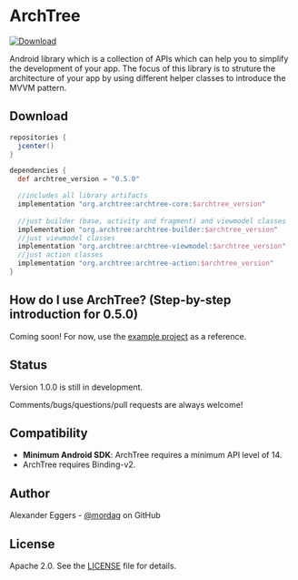 ArchTree
=====

[![Download](https://api.bintray.com/packages/mordag/android/archtree-core/images/download.svg) ](https://bintray.com/mordag/android/archtree-core/_latestVersion)

Android library which is a collection of APIs which can help you to simplify the development of your app. The focus of this library is to struture the architecture of your app by using different helper classes to introduce the MVVM pattern.

Download
--------
```gradle
repositories {
  jcenter()
}

dependencies {
  def archtree_version = "0.5.0"

  //includes all library artifacts
  implementation "org.archtree:archtree-core:$archtree_version"
  
  //just builder (base, activity and fragment) and viewmodel classes
  implementation "org.archtree:archtree-builder:$archtree_version"
  //just viewmodel classes
  implementation "org.archtree:archtree-viewmodel:$archtree_version"
  //just action classes
  implementation "org.archtree:archtree-action:$archtree_version"
}
```

How do I use ArchTree? (Step-by-step introduction for 0.5.0)
-------------------
Coming soon! For now, use the [example project][3] as a reference.

Status
------
Version 1.0.0 is still in development.

Comments/bugs/questions/pull requests are always welcome!

Compatibility
-------------

 * **Minimum Android SDK**: ArchTree requires a minimum API level of 14.
 * ArchTree requires Binding-v2.

Author
------
Alexander Eggers - [@mordag][2] on GitHub

License
-------
Apache 2.0. See the [LICENSE][1] file for details.


[1]: https://github.com/Mordag/archtree/blob/master/LICENSE
[2]: https://github.com/Mordag
[3]: https://github.com/Mordag/archtree/tree/master/examples
